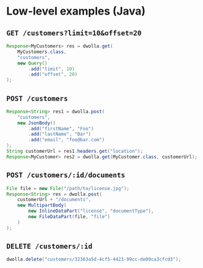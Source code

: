 # Low-level examples (Java)

## `GET /customers?limit=10&offset=20`

```java
Response<MyCustomers> res = dwolla.get(
    MyCustomers.class,
    "customers",
    new Query()
        .add("limit", 10)
        .add("offset", 20)
);
```

## `POST /customers`

```java
Response<String> res1 = dwolla.post(
    "customers",
    new JsonBody()
        .add("firstName", "Foo")
        .add("lastName", "Bar")
        .add("email", "foo@bar.com")
);
String customerUrl = res1.headers.get("location");
Response<MyCustomer> res2 = dwolla.get(MyCustomer.class, customerUrl);
```

## `POST /customers/:id/documents`

```java
File file = new File("/path/to/license.jpg");
Response<String> res = dwolla.post(
    customerUrl + "/documents",
    new MultipartBody(
        new InlineDataPart("license", "documentType"),
        new FileDataPart(file, "file")
    )
);
```

## `DELETE /customers/:id`

```java
dwolla.delete("customers/32363a5d-4cf5-4423-99cc-de09ca3cfcd3");
```
